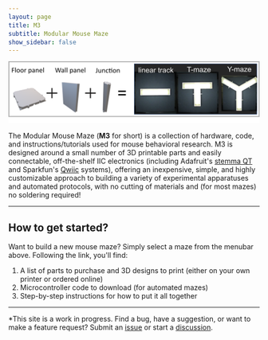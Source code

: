 ```yaml
---
layout: page
title: M3
subtitle: Modular Mouse Maze
show_sidebar: false
---
```



![](https://github.com/misaacson01/M3/blob/main/img/M3intro.png)

The Modular Mouse Maze (**M3** for short) is a collection of hardware, code, and instructions/tutorials used for mouse behavioral research. M3 is designed around a small number of 3D printable parts and easily connectable, off-the-shelf IIC electronics (including Adafruit's [stemma QT](https://learn.adafruit.com/introducing-adafruit-stemma-qt/what-is-stemma-qt) and Sparkfun's [Qwiic](https://www.sparkfun.com/qwiic) systems), offering an inexpensive, simple, and highly customizable approach to building a variety of experimental apparatuses and automated protocols, with no cutting of materials and (for most mazes) no soldering required!

---

## How to get started?
Want to build a new mouse maze? Simply select a maze from the menubar above. Following the link, you'll find:
1. A list of parts to purchase and 3D designs to print (either on your own printer or ordered online)
2. Microcontroller code to download (for automated mazes)
3. Step-by-step instructions for how to put it all together

---
*This site is a work in progress. Find a bug, have a suggestion, or want to make a feature request? Submit an [issue](https://github.com/misaacson01/M3/issues) or start a [discussion](https://github.com/misaacson01/M3/discussions).

